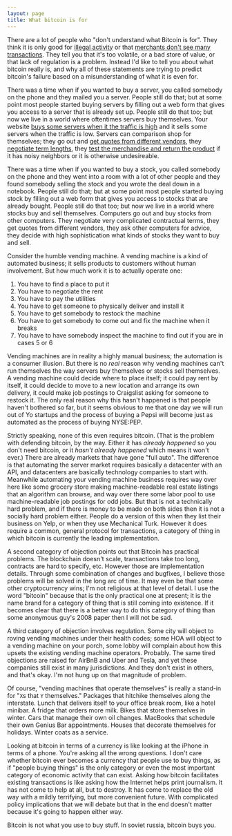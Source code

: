 ```yaml
---
layout: page
title: What bitcoin is for
---
```


There are a lot of people who "don't understand what Bitcoin is for".  They think it is only good for [illegal activity](https://scottyli.com/whats-the-use-for-bitcoin/) or that [merchants don't see many transactions](https://twitter.com/patio11/status/583697092306014208).  They tell you that it's too volatile, or a bad store of value, or that lack of regulation is a problem.  Instead I'd like to tell you about what bitcoin really is, and why all of these statements are trying to predict bitcoin's failure based on a misunderstanding of what it is even for.

There was a time when if you wanted to buy a server, you called somebody on the phone and they mailed you a server.  People still do that; but at some point most people started buying servers by filling out a web form that gives you access to a server that is already set up.  People still do that too; but now we live in a world where oftentimes servers buy themselves.  Your website [buys some servers when it the traffic is high](http://aws.amazon.com/autoscaling/) and it sells some servers when the traffic is low.  Servers can comparison shop for themselves; they go out and [get quotes from different vendors](http://en.wikipedia.org/wiki/RightScale), they [negotiate term lengths](http://aws.amazon.com/ec2/purchasing-options/reserved-instances/), they [test the merchandise and return the product](https://www.usenix.org/conference/hotcloud12/workshop-program/presentation/ou) if it has noisy neighbors or it is otherwise undesireable.

There was a time when if you wanted to buy a stock, you called somebody on the phone and they went into a room with a lot of other people and they found somebody selling the stock and you wrote the deal down in a notebook.  People still do that; but at some point most people started buying stock by filling out a web form that gives you access to stocks that are already bought.  People still do that too; but now we live in a world where stocks buy and sell themselves.  Computers go out and buy stocks from other computers.  They negotiate very complicated contractual terms, they get quotes from different vendors, they ask other computers for advice, they decide with high sophistication what kinds of stocks they want to buy and sell.

Consider the humble vending machine.  A vending machine is a kind of automated business; it sells products to customers without human involvement.  But  how much work it is to actually operate one:

1.  You have to find a place to put it
2.  You have to negotiate the rent
3.  You have to pay the utilities
4.  You have to get someone to physically deliver and install it
5.  You have to get somebody to restock the machine
6.  You have to get somebody to come out and fix the machine when it breaks
7.  You have to have somebody inspect the machine to find out if you are in cases 5 or 6

Vending machines are in reality a highly manual business; the automation is a consumer illusion.  But there is no *real* reason why vending machines can't run themselves the way servers buy themselves or stocks sell themselves.  A vending machine could decide where to place itself; it could pay rent by itself, it could decide to move to a new location and arrange its own delivery, it could make job postings to Craigslist asking for someone to restock it.  The only real reason why this hasn't happened is that people haven't bothered so far, but it seems obvious to me that one day we will run out of Yo startups and the process of buying a Pepsi will become just as automated as the process of buying NYSE:PEP.

Strictly speaking, none of this even requires bitcoin.  (That is the problem with defending bitcoin, by the way.  Either it has *already happened* so you don't need bitcoin, or it *hasn't already happened* which means it won't ever.)  There are already markets that have gone "full auto".  The difference is that automating the server market requires basically a datacenter with an API, and datacenters are basically technology companies to start with.  Meanwhile automating your vending machine business requires way over here like some grocery store making machine-readable real estate listings that an algorithm can browse, and way over there some labor pool to use machine-readable job postings for odd jobs.  But that is not a technically hard problem, and if there is money to be made on both sides then it is not a socially hard problem either.  People do a version of this when they list their business on Yelp, or when they use Mechanical Turk.  However it does require a common, general protocol for transactions, a category of thing in which bitcoin is currently the leading implementation.

A second category of objection points out that Bitcoin has practical problems.  The blockchain doesn't scale, transactions take too long, contracts are hard to specify, etc.  However those are implementation details.  Through some combination of changes and bugfixes, I believe those problems will be solved in the long arc of time.  It may even be that some other cryptocurrency wins; I'm not religious at that level of detail.  I use the word "bitcoin" because that is the only practical one at present; it is the name brand for a category of thing that is still coming into existence.  If it becomes clear that there is a better way to do this category of thing than some anonymous guy's 2008 paper then I will not be sad.

A third category of objection involves regulation.  Some city will object to roving vending machines under their health codes; some HOA will object to a vending machine on your porch, some lobby will complain about how this upsets the existing vending machine operators.  Probably.  The same tired objections are raised for AirBnB and Uber and Tesla, and yet these companies still exist in many jurisdictions.  And they don't exist in others, and that's okay.  I'm not hung up on that magnitude of problem.

Of course, "vending machines that operate themselves" is really a stand-in for "`X`s that `Y` themselves."  Packages that hitchike themselves along the interstate.  Lunch that delivers itself to your office break room, like a hotel minibar.  A fridge that orders more milk.  Bikes that store themselves in winter.  Cars that manage their own oil changes.  MacBooks that schedule their own Genius Bar appointments.  Houses that decorate themselves for holidays.  Winter coats as a service.

Looking at bitcoin in terms of a currency is like looking at the iPhone in terms of a phone.  You're asking all the wrong questions.  I don't care whether bitcoin ever becomes a currency that people use to buy things, as if "people buying things" is the only category or even the most important category of economic activity that can exist.  Asking how bitcoin facilitates existing transactions is like asking how the Internet helps print journalism.  It has not come to help at all, but to destroy.  It has come to replace the old way with a mildly terrifying, but more convenient future.  With complicated policy implications that we will debate but that in the end doesn't matter because it's going to happen either way.

Bitcoin is not what you use to buy stuff.  In soviet russia, bitcoin buys you.